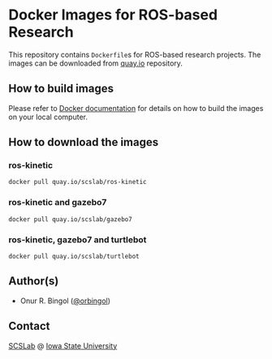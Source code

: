 # Docker Images for ROS-based Research

This repository contains `Dockerfile`s for ROS-based research projects.
The images can be downloaded from [quay.io](https://quay.io/organization/scslab) repository.

## How to build images

Please refer to [Docker documentation](https://docs.docker.com/) for details on how to build the images on your local computer.

## How to download the images

### ros-kinetic

`docker pull quay.io/scslab/ros-kinetic`

### ros-kinetic and gazebo7

`docker pull quay.io/scslab/gazebo7`

### ros-kinetic, gazebo7 and turtlebot

`docker pull quay.io/scslab/turtlebot`

## Author(s)

* Onur R. Bingol ([@orbingol](https://github.com/orbingol))

## Contact

[SCSLab](https://web.me.iastate.edu/soumiks/index.html) @ [Iowa State University](https://www.iastate.edu/)
